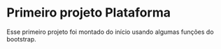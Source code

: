 # Primeiro projeto Plataforma

Esse primeiro projeto foi montado do início usando algumas funções do bootstrap.
